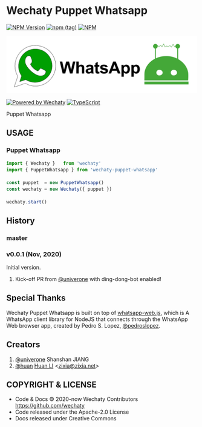 # Wechaty Puppet Whatsapp

[![NPM Version](https://badge.fury.io/js/wechaty-puppet-whatsapp.svg)](https://badge.fury.io/js/wechaty-puppet-whatsapp)
[![npm (tag)](https://img.shields.io/npm/v/wechaty-puppet-whatsapp/next.svg)](https://www.npmjs.com/package/wechaty-puppet-whatsapp?activeTab=versions)
[![NPM](https://github.com/wechaty/wechaty-puppet-whatsapp/workflows/NPM/badge.svg)](https://github.com/wechaty/wechaty-puppet-whatsapp/actions?query=workflow%3ANPM)

![wechaty puppet whatsapp](docs/images/wechaty-puppet-whatsapp.png)

[![Powered by Wechaty](https://img.shields.io/badge/Powered%20By-Wechaty-brightgreen.svg)](https://github.com/wechaty/wechaty)
[![TypeScript](https://img.shields.io/badge/%3C%2F%3E-TypeScript-blue.svg)](https://www.typescriptlang.org/)

Puppet Whatsapp

## USAGE

### Puppet Whatsapp

```ts
import { Wechaty }   from 'wechaty'
import { PuppetWhatsapp } from 'wechaty-puppet-whatsapp'

const puppet  = new PuppetWhatsapp()
const wechaty = new Wechaty({ puppet })

wechaty.start()
```

## History

### master

### v0.0.1 (Nov, 2020)

Initial version.

1. Kick-off PR from [@univerone](https://github.com/univerone) with ding-dong-bot enabled!

## Special Thanks

Wechaty Puppet Whatsapp is built on top of [whatsapp-web.js](https://github.com/pedroslopez/whatsapp-web.js), which is A WhatsApp client library for NodeJS that connects through the WhatsApp Web browser app, created by Pedro S. Lopez, [@pedroslopez](https://github.com/pedroslopez).

## Creators

1. [@univerone](https://github.com/univerone) Shanshan JIANG
1. [@huan](https://github.com/huan) [Huan LI](http://linkedin.com/in/zixia) \<zixia@zixia.net\>

## COPYRIGHT & LICENSE

* Code & Docs © 2020-now Wechaty Contributors <https://github.com/wechaty>
* Code released under the Apache-2.0 License
* Docs released under Creative Commons

